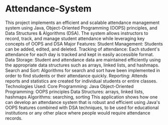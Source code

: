 # Attendance-System
This project implements an efficient and scalable attendance management system using Java, Object-Oriented Programming (OOPS) principles, and Data Structures &amp; Algorithms (DSA). The system allows instructors to record, track, and manage student attendance while leveraging key concepts of OOPS and DSA 
Major Features:
Student Management: Students can be added, edited, and deleted.
Tracking of attendance: Each student's attendance for each day is tracked and kept in easily accessible format.
Data Storage: Student and attendance data are maintained efficiently using the appropriate data structures such as arrays, linked lists, and hashmaps.
Search and Sort: Algorithms for search and sort have been implemented in order to find students or their attendance quickly.
Reporting: Attends reports and statistics are created for individual students or entire classes.
Technologies Used:
Core Programming: Java
Object-Oriented Programming: OOPS principles
Data Structures: arrays, linked lists, hashmaps
Algorithms: searching, sorting
This application shows how one can develop an attendance system that is robust and efficient using Java's OOPS features combined with DSA techniques, to be used for educational institutions or any other place where people would require attendance records.
